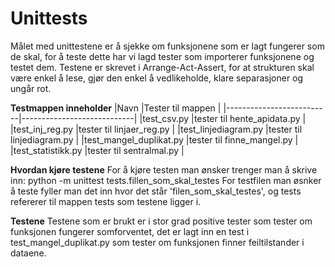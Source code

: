 # Unittests

Målet med unittestene er å sjekke om funksjonene som er lagt fungerer som de skal, for å teste dette har vi lagd tester som importerer funksjonene og testet dem. Testene er skrevet i Arrange-Act-Assert, for at strukturen skal være enkel å lese, gjør den enkel å vedlikeholde, klare separasjoner og ungår rot. 

**Testmappen inneholder**
|Navn                      |Tester til mappen           |
|--------------------------|----------------------------|
|test_csv.py               |tester til hente_apidata.py |
|test_inj_reg.py           |tester til linjaer_reg.py   |
|test_linjediagram.py      |tester til linjediagram.py  |
|test_mangel_duplikat.py   |tester til finne_mangel.py  |
|test_statistikk.py        |tester til sentralmal.py    |

**Hvordan kjøre testene**
For å kjøre testen man ønsker trenger man å skrive inn: python -m unittest tests.fillen_som_skal_testes
For testfilen man øsnker å teste fyller man det inn hvor det står 'filen_som_skal_testes', og tests refererer til mappen tests som testene ligger i.

**Testene**
Testene som er brukt er i stor grad positive tester som tester om funksjonen fungerer somforventet, det er lagt inn en test i test_mangel_duplikat.py som tester om funksjonen finner feiltilstander i dataene.

